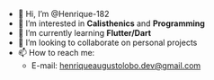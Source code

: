 - 👋 Hi, I’m @Henrique-182
- 👀 I’m interested in **Calisthenics** and **Programming**
- 🌱 I’m currently learning **Flutter/Dart**
- 💞️ I’m looking to collaborate on personal projects
- 📫 How to reach me: 
  - E-mail: henriqueaugustolobo.dev@gmail.com


<!---
Henrique-182/Henrique-182 is a ✨ special ✨ repository because its `README.md` (this file) appears on your GitHub profile.
You can click the Preview link to take a look at your changes.
--->
